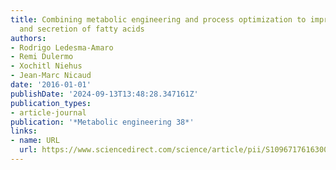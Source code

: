 ```yaml
---
title: Combining metabolic engineering and process optimization to improve production
  and secretion of fatty acids
authors:
- Rodrigo Ledesma-Amaro
- Remi Dulermo
- Xochitl Niehus
- Jean-Marc Nicaud
date: '2016-01-01'
publishDate: '2024-09-13T13:48:28.347161Z'
publication_types:
- article-journal
publication: '*Metabolic engineering 38*'
links:
- name: URL
  url: https://www.sciencedirect.com/science/article/pii/S1096717616300489
---
```

